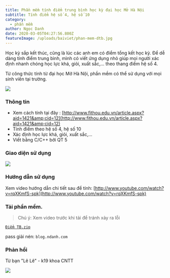 ```yaml
---
title: Phần mềm tính điểm trung bình học kỳ đại học Mở Hà Nội
subtitle: Tính điểm hệ số 4, hệ số 10
category:
  - phần mềm
author: Ngọc Danh
date: 2020-03-05T04:27:56.800Z
featureImage: /uploads/baiviet/phan-mem-dtb.jpg
---
```

Học kỳ sắp kết thúc, cũng là lúc các anh em có điểm tổng kết học kỳ. Để dễ dàng tính điểm trung bình, mình có viết ứng dụng nhỏ giúp mọi người xác định nhanh chóng học lực khá, giỏi, xuất sắc,... theo thang điểm hệ số 4.  

Từ công thức tính từ đại học Mở Hà Nội, phần mềm có thể sử dụng với mọi sinh viên tại trường.

![](https://1.bp.blogspot.com/-a4g8yjIzE5c/XuLAUCKkoCI/AAAAAAAAghs/YAgptgRKJvEG40mmFD02msswaxYl_itRgCK4BGAsYHg/s351/2020-06-11_235338.jpg)

### Thông tin

*   Xem cách tính tại đây : [http://www.fithou.edu.vn/article.aspx?aid=1421&amp;cid=12](http://www.fithou.edu.vn/article.aspx?aid=1421&amp;cid=12)
*   Tính điểm theo hệ số 4, hệ số 10
*   Xác định học lực khá, giỏi, xuất sắc,...
*   Viết bằng C/C++ bởi QT 5

### Giao diện sử dụng

[![](https://1.bp.blogspot.com/-ZyegquygH7A/XucF_-XUwxI/AAAAAAAAg_U/ptKtD7Furv8WDaWX_7qUMGKjLfApDpi_wCK4BGAsYHg/d/photo_2020-06-09_20-22-01.jpg)](https://1.bp.blogspot.com/-ZyegquygH7A/XucF_-XUwxI/AAAAAAAAg_U/ptKtD7Furv8WDaWX_7qUMGKjLfApDpi_wCK4BGAsYHg/s992/photo_2020-06-09_20-22-01.jpg)

### Hướng dẫn sử dụng 

Xem video hướng dẫn chi tiết sau để tính: [http://www.youtube.com/watch?v=rqXKmfS-spk](http://www.youtube.com/watch?v=rqXKmfS-spk)

### Tải phần mềm.

> Chú ý: Xem video trước khi tải để tránh xảy ra lỗi

[`Điểm TB.zip`](https://bit.ly/2ZjLUzC)

pass giải nén: `blog.ndanh.com`

### Phản hồi 

 Từ bạn "Lê Lê" - k19 khoa CNTT

[![](https://1.bp.blogspot.com/-b5jSfOlZ7Wo/XxE8Ds1moVI/AAAAAAAAiAE/VWtgWElcwKQXIxos9muiEFh8f091eXRYACLcBGAsYHQ/w422-h640/Screenshot_20200717-115658459.jpg)](https://1.bp.blogspot.com/-b5jSfOlZ7Wo/XxE8Ds1moVI/AAAAAAAAiAE/VWtgWElcwKQXIxos9muiEFh8f091eXRYACLcBGAsYHQ/s1615/Screenshot_20200717-115658459.jpg)

  


